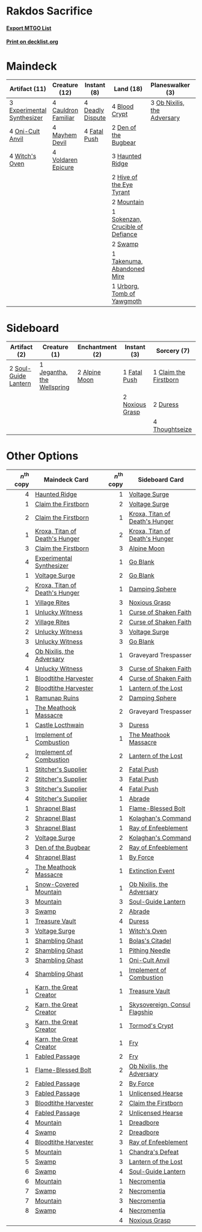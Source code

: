 # Rakdos Sacrifice

#### [Export MTGO List](../collection/Rakdos%20Sacrifice/Rakdos%20Sacrifice.txt)
#### [Print on decklist.org](http://decklist.org/?deckmain=4%09Blightstep%20Pathway%0A4%09Blood%20Crypt%0A4%09Cauldron%20Familiar%0A4%09Deadly%20Dispute%0A2%09Den%20of%20the%20Bugbear%0A3%09Experimental%20Synthesizer%0A4%09Fatal%20Push%0A3%09Haunted%20Ridge%0A2%09Hive%20of%20the%20Eye%20Tyrant%0A4%09Mayhem%20Devil%0A2%09Mountain%0A3%09Ob%20Nixilis,%20the%20Adversary%0A4%09Oni-Cult%20Anvil%0A1%09Sokenzan,%20Crucible%20of%20Defiance%0A2%09Swamp%0A1%09Takenuma,%20Abandoned%20Mire%0A4%09Thoughtseize%0A1%09Urborg,%20Tomb%20of%20Yawgmoth%0A4%09Voldaren%20Epicure%0A4%09Witch's%20Oven&deckside=2%09Alpine%20Moon%0A1%09Claim%20the%20Firstborn%0A2%09Duress%0A1%09Fatal%20Push%0A1%09Jegantha,%20the%20Wellspring%0A2%09Noxious%20Grasp%0A2%09Soul-Guide%20Lantern%0A4%09Thoughtseize)
# Maindeck

|                                            Artifact (11)                                            |                                        Creature (12)                                         |                                        Instant (8)                                        |                                                 Land (18)                                                 |                                           Planeswalker (3)                                           |                                       Sorcery (4)                                       |    Unknown (4)     |
|-----------------------------------------------------------------------------------------------------|----------------------------------------------------------------------------------------------|-------------------------------------------------------------------------------------------|-----------------------------------------------------------------------------------------------------------|------------------------------------------------------------------------------------------------------|-----------------------------------------------------------------------------------------|--------------------|
|3 [Experimental Synthesizer](http://gatherer.wizards.com/Pages/Card/Details.aspx?multiverseid=548440)|4 [Cauldron Familiar](http://gatherer.wizards.com/Pages/Card/Details.aspx?multiverseid=473043)|4 [Deadly Dispute](http://gatherer.wizards.com/Pages/Card/Details.aspx?multiverseid=527381)|4 [Blood Crypt](http://gatherer.wizards.com/Pages/Card/Details.aspx?multiverseid=97102)                    |3 [Ob Nixilis, the Adversary](http://gatherer.wizards.com/Pages/Card/Details.aspx?multiverseid=555407)|4 [Thoughtseize](http://gatherer.wizards.com/Pages/Card/Details.aspx?multiverseid=438676)|4 Blightstep Pathway|
|4 [Oni-Cult Anvil](http://gatherer.wizards.com/Pages/Card/Details.aspx?multiverseid=548543)          |4 [Mayhem Devil](http://gatherer.wizards.com/Pages/Card/Details.aspx?multiverseid=461131)     |4 [Fatal Push](http://gatherer.wizards.com/Pages/Card/Details.aspx?multiverseid=423724)    |2 [Den of the Bugbear](http://gatherer.wizards.com/Pages/Card/Details.aspx?multiverseid=527541)            |                                                                                                      |                                                                                         |                    |
|4 [Witch's Oven](http://gatherer.wizards.com/Pages/Card/Details.aspx?multiverseid=473199)            |4 [Voldaren Epicure](http://gatherer.wizards.com/Pages/Card/Details.aspx?multiverseid=541041) |                                                                                           |3 [Haunted Ridge](http://gatherer.wizards.com/Pages/Card/Details.aspx?multiverseid=535061)                 |                                                                                                      |                                                                                         |                    |
|                                                                                                     |                                                                                              |                                                                                           |2 [Hive of the Eye Tyrant](http://gatherer.wizards.com/Pages/Card/Details.aspx?multiverseid=527545)        |                                                                                                      |                                                                                         |                    |
|                                                                                                     |                                                                                              |                                                                                           |2 [Mountain](http://gatherer.wizards.com/Pages/Card/Details.aspx?multiverseid=439859)                      |                                                                                                      |                                                                                         |                    |
|                                                                                                     |                                                                                              |                                                                                           |1 [Sokenzan, Crucible of Defiance](http://gatherer.wizards.com/Pages/Card/Details.aspx?multiverseid=548589)|                                                                                                      |                                                                                         |                    |
|                                                                                                     |                                                                                              |                                                                                           |2 [Swamp](http://gatherer.wizards.com/Pages/Card/Details.aspx?multiverseid=439858)                         |                                                                                                      |                                                                                         |                    |
|                                                                                                     |                                                                                              |                                                                                           |1 [Takenuma, Abandoned Mire](http://gatherer.wizards.com/Pages/Card/Details.aspx?multiverseid=548591)      |                                                                                                      |                                                                                         |                    |
|                                                                                                     |                                                                                              |                                                                                           |1 [Urborg, Tomb of Yawgmoth](http://gatherer.wizards.com/Pages/Card/Details.aspx?multiverseid=383425)      |                                                                                                      |                                                                                         |                    |


# Sideboard

|                                         Artifact (2)                                          |                                            Creature (1)                                             |                                    Enchantment (2)                                     |                                       Instant (3)                                        |                                          Sorcery (7)                                           |
|-----------------------------------------------------------------------------------------------|-----------------------------------------------------------------------------------------------------|----------------------------------------------------------------------------------------|------------------------------------------------------------------------------------------|------------------------------------------------------------------------------------------------|
|2 [Soul-Guide Lantern](http://gatherer.wizards.com/Pages/Card/Details.aspx?multiverseid=476488)|1 [Jegantha, the Wellspring](http://gatherer.wizards.com/Pages/Card/Details.aspx?multiverseid=479742)|2 [Alpine Moon](http://gatherer.wizards.com/Pages/Card/Details.aspx?multiverseid=447264)|1 [Fatal Push](http://gatherer.wizards.com/Pages/Card/Details.aspx?multiverseid=423724)   |1 [Claim the Firstborn](http://gatherer.wizards.com/Pages/Card/Details.aspx?multiverseid=473080)|
|                                                                                               |                                                                                                     |                                                                                        |2 [Noxious Grasp](http://gatherer.wizards.com/Pages/Card/Details.aspx?multiverseid=466864)|2 [Duress](http://gatherer.wizards.com/Pages/Card/Details.aspx?multiverseid=14557)              |
|                                                                                               |                                                                                                     |                                                                                        |                                                                                          |4 [Thoughtseize](http://gatherer.wizards.com/Pages/Card/Details.aspx?multiverseid=438676)       |


# Other Options

|*n*<sup>th</sup> copy|                                              Maindeck Card                                              |*n*<sup>th</sup> copy|                                             Sideboard Card                                              |
|--------------------:|---------------------------------------------------------------------------------------------------------|--------------------:|---------------------------------------------------------------------------------------------------------|
|                    4|[Haunted Ridge](http://gatherer.wizards.com/Pages/Card/Details.aspx?multiverseid=535061)                 |                    1|[Voltage Surge](http://gatherer.wizards.com/Pages/Card/Details.aspx?multiverseid=548476)                 |
|                    1|[Claim the Firstborn](http://gatherer.wizards.com/Pages/Card/Details.aspx?multiverseid=473080)           |                    2|[Voltage Surge](http://gatherer.wizards.com/Pages/Card/Details.aspx?multiverseid=548476)                 |
|                    2|[Claim the Firstborn](http://gatherer.wizards.com/Pages/Card/Details.aspx?multiverseid=473080)           |                    1|[Kroxa, Titan of Death's Hunger](http://gatherer.wizards.com/Pages/Card/Details.aspx?multiverseid=476472)|
|                    1|[Kroxa, Titan of Death's Hunger](http://gatherer.wizards.com/Pages/Card/Details.aspx?multiverseid=476472)|                    2|[Kroxa, Titan of Death's Hunger](http://gatherer.wizards.com/Pages/Card/Details.aspx?multiverseid=476472)|
|                    3|[Claim the Firstborn](http://gatherer.wizards.com/Pages/Card/Details.aspx?multiverseid=473080)           |                    3|[Alpine Moon](http://gatherer.wizards.com/Pages/Card/Details.aspx?multiverseid=447264)                   |
|                    4|[Experimental Synthesizer](http://gatherer.wizards.com/Pages/Card/Details.aspx?multiverseid=548440)      |                    1|[Go Blank](http://gatherer.wizards.com/Pages/Card/Details.aspx?multiverseid=513549)                      |
|                    1|[Voltage Surge](http://gatherer.wizards.com/Pages/Card/Details.aspx?multiverseid=548476)                 |                    2|[Go Blank](http://gatherer.wizards.com/Pages/Card/Details.aspx?multiverseid=513549)                      |
|                    2|[Kroxa, Titan of Death's Hunger](http://gatherer.wizards.com/Pages/Card/Details.aspx?multiverseid=476472)|                    1|[Damping Sphere](http://gatherer.wizards.com/Pages/Card/Details.aspx?multiverseid=443101)                |
|                    1|[Village Rites](http://gatherer.wizards.com/Pages/Card/Details.aspx?multiverseid=485449)                 |                    3|[Noxious Grasp](http://gatherer.wizards.com/Pages/Card/Details.aspx?multiverseid=466864)                 |
|                    1|[Unlucky Witness](http://gatherer.wizards.com/Pages/Card/Details.aspx?multiverseid=555329)               |                    1|[Curse of Shaken Faith](http://gatherer.wizards.com/Pages/Card/Details.aspx?multiverseid=534910)         |
|                    2|[Village Rites](http://gatherer.wizards.com/Pages/Card/Details.aspx?multiverseid=485449)                 |                    2|[Curse of Shaken Faith](http://gatherer.wizards.com/Pages/Card/Details.aspx?multiverseid=534910)         |
|                    2|[Unlucky Witness](http://gatherer.wizards.com/Pages/Card/Details.aspx?multiverseid=555329)               |                    3|[Voltage Surge](http://gatherer.wizards.com/Pages/Card/Details.aspx?multiverseid=548476)                 |
|                    3|[Unlucky Witness](http://gatherer.wizards.com/Pages/Card/Details.aspx?multiverseid=555329)               |                    3|[Go Blank](http://gatherer.wizards.com/Pages/Card/Details.aspx?multiverseid=513549)                      |
|                    4|[Ob Nixilis, the Adversary](http://gatherer.wizards.com/Pages/Card/Details.aspx?multiverseid=555407)     |                    1|Graveyard Trespasser                                                                                     |
|                    4|[Unlucky Witness](http://gatherer.wizards.com/Pages/Card/Details.aspx?multiverseid=555329)               |                    3|[Curse of Shaken Faith](http://gatherer.wizards.com/Pages/Card/Details.aspx?multiverseid=534910)         |
|                    1|[Bloodtithe Harvester](http://gatherer.wizards.com/Pages/Card/Details.aspx?multiverseid=541102)          |                    4|[Curse of Shaken Faith](http://gatherer.wizards.com/Pages/Card/Details.aspx?multiverseid=534910)         |
|                    2|[Bloodtithe Harvester](http://gatherer.wizards.com/Pages/Card/Details.aspx?multiverseid=541102)          |                    1|[Lantern of the Lost](http://gatherer.wizards.com/Pages/Card/Details.aspx?multiverseid=541135)           |
|                    1|[Ramunap Ruins](http://gatherer.wizards.com/Pages/Card/Details.aspx?multiverseid=430870)                 |                    2|[Damping Sphere](http://gatherer.wizards.com/Pages/Card/Details.aspx?multiverseid=443101)                |
|                    1|[The Meathook Massacre](http://gatherer.wizards.com/Pages/Card/Details.aspx?multiverseid=534886)         |                    2|Graveyard Trespasser                                                                                     |
|                    1|[Castle Locthwain](http://gatherer.wizards.com/Pages/Card/Details.aspx?multiverseid=473203)              |                    3|[Duress](http://gatherer.wizards.com/Pages/Card/Details.aspx?multiverseid=14557)                         |
|                    1|[Implement of Combustion](http://gatherer.wizards.com/Pages/Card/Details.aspx?multiverseid=423822)       |                    1|[The Meathook Massacre](http://gatherer.wizards.com/Pages/Card/Details.aspx?multiverseid=534886)         |
|                    2|[Implement of Combustion](http://gatherer.wizards.com/Pages/Card/Details.aspx?multiverseid=423822)       |                    2|[Lantern of the Lost](http://gatherer.wizards.com/Pages/Card/Details.aspx?multiverseid=541135)           |
|                    1|[Stitcher's Supplier](http://gatherer.wizards.com/Pages/Card/Details.aspx?multiverseid=447257)           |                    2|[Fatal Push](http://gatherer.wizards.com/Pages/Card/Details.aspx?multiverseid=423724)                    |
|                    2|[Stitcher's Supplier](http://gatherer.wizards.com/Pages/Card/Details.aspx?multiverseid=447257)           |                    3|[Fatal Push](http://gatherer.wizards.com/Pages/Card/Details.aspx?multiverseid=423724)                    |
|                    3|[Stitcher's Supplier](http://gatherer.wizards.com/Pages/Card/Details.aspx?multiverseid=447257)           |                    4|[Fatal Push](http://gatherer.wizards.com/Pages/Card/Details.aspx?multiverseid=423724)                    |
|                    4|[Stitcher's Supplier](http://gatherer.wizards.com/Pages/Card/Details.aspx?multiverseid=447257)           |                    1|[Abrade](http://gatherer.wizards.com/Pages/Card/Details.aspx?multiverseid=430772)                        |
|                    1|[Shrapnel Blast](http://gatherer.wizards.com/Pages/Card/Details.aspx?multiverseid=442784)                |                    1|[Flame-Blessed Bolt](http://gatherer.wizards.com/Pages/Card/Details.aspx?multiverseid=541014)            |
|                    2|[Shrapnel Blast](http://gatherer.wizards.com/Pages/Card/Details.aspx?multiverseid=442784)                |                    1|[Kolaghan's Command](http://gatherer.wizards.com/Pages/Card/Details.aspx?multiverseid=394613)            |
|                    3|[Shrapnel Blast](http://gatherer.wizards.com/Pages/Card/Details.aspx?multiverseid=442784)                |                    1|[Ray of Enfeeblement](http://gatherer.wizards.com/Pages/Card/Details.aspx?multiverseid=527403)           |
|                    2|[Voltage Surge](http://gatherer.wizards.com/Pages/Card/Details.aspx?multiverseid=548476)                 |                    2|[Kolaghan's Command](http://gatherer.wizards.com/Pages/Card/Details.aspx?multiverseid=394613)            |
|                    3|[Den of the Bugbear](http://gatherer.wizards.com/Pages/Card/Details.aspx?multiverseid=527541)            |                    2|[Ray of Enfeeblement](http://gatherer.wizards.com/Pages/Card/Details.aspx?multiverseid=527403)           |
|                    4|[Shrapnel Blast](http://gatherer.wizards.com/Pages/Card/Details.aspx?multiverseid=442784)                |                    1|[By Force](http://gatherer.wizards.com/Pages/Card/Details.aspx?multiverseid=426825)                      |
|                    2|[The Meathook Massacre](http://gatherer.wizards.com/Pages/Card/Details.aspx?multiverseid=534886)         |                    1|[Extinction Event](http://gatherer.wizards.com/Pages/Card/Details.aspx?multiverseid=479608)              |
|                    1|[Snow-Covered Mountain](http://gatherer.wizards.com/Pages/Card/Details.aspx?multiverseid=121233)         |                    1|[Ob Nixilis, the Adversary](http://gatherer.wizards.com/Pages/Card/Details.aspx?multiverseid=555407)     |
|                    3|[Mountain](http://gatherer.wizards.com/Pages/Card/Details.aspx?multiverseid=439859)                      |                    3|[Soul-Guide Lantern](http://gatherer.wizards.com/Pages/Card/Details.aspx?multiverseid=476488)            |
|                    3|[Swamp](http://gatherer.wizards.com/Pages/Card/Details.aspx?multiverseid=439858)                         |                    2|[Abrade](http://gatherer.wizards.com/Pages/Card/Details.aspx?multiverseid=430772)                        |
|                    1|[Treasure Vault](http://gatherer.wizards.com/Pages/Card/Details.aspx?multiverseid=527548)                |                    4|[Duress](http://gatherer.wizards.com/Pages/Card/Details.aspx?multiverseid=14557)                         |
|                    3|[Voltage Surge](http://gatherer.wizards.com/Pages/Card/Details.aspx?multiverseid=548476)                 |                    1|[Witch's Oven](http://gatherer.wizards.com/Pages/Card/Details.aspx?multiverseid=473199)                  |
|                    1|[Shambling Ghast](http://gatherer.wizards.com/Pages/Card/Details.aspx?multiverseid=527406)               |                    1|[Bolas's Citadel](http://gatherer.wizards.com/Pages/Card/Details.aspx?multiverseid=461006)               |
|                    2|[Shambling Ghast](http://gatherer.wizards.com/Pages/Card/Details.aspx?multiverseid=527406)               |                    1|[Pithing Needle](http://gatherer.wizards.com/Pages/Card/Details.aspx?multiverseid=129526)                |
|                    3|[Shambling Ghast](http://gatherer.wizards.com/Pages/Card/Details.aspx?multiverseid=527406)               |                    1|[Oni-Cult Anvil](http://gatherer.wizards.com/Pages/Card/Details.aspx?multiverseid=548543)                |
|                    4|[Shambling Ghast](http://gatherer.wizards.com/Pages/Card/Details.aspx?multiverseid=527406)               |                    1|[Implement of Combustion](http://gatherer.wizards.com/Pages/Card/Details.aspx?multiverseid=423822)       |
|                    1|[Karn, the Great Creator](http://gatherer.wizards.com/Pages/Card/Details.aspx?multiverseid=460928)       |                    1|[Treasure Vault](http://gatherer.wizards.com/Pages/Card/Details.aspx?multiverseid=527548)                |
|                    2|[Karn, the Great Creator](http://gatherer.wizards.com/Pages/Card/Details.aspx?multiverseid=460928)       |                    1|[Skysovereign, Consul Flagship](http://gatherer.wizards.com/Pages/Card/Details.aspx?multiverseid=417807) |
|                    3|[Karn, the Great Creator](http://gatherer.wizards.com/Pages/Card/Details.aspx?multiverseid=460928)       |                    1|[Tormod's Crypt](http://gatherer.wizards.com/Pages/Card/Details.aspx?multiverseid=389723)                |
|                    4|[Karn, the Great Creator](http://gatherer.wizards.com/Pages/Card/Details.aspx?multiverseid=460928)       |                    1|[Fry](http://gatherer.wizards.com/Pages/Card/Details.aspx?multiverseid=466894)                           |
|                    1|[Fabled Passage](http://gatherer.wizards.com/Pages/Card/Details.aspx?multiverseid=473206)                |                    2|[Fry](http://gatherer.wizards.com/Pages/Card/Details.aspx?multiverseid=466894)                           |
|                    1|[Flame-Blessed Bolt](http://gatherer.wizards.com/Pages/Card/Details.aspx?multiverseid=541014)            |                    2|[Ob Nixilis, the Adversary](http://gatherer.wizards.com/Pages/Card/Details.aspx?multiverseid=555407)     |
|                    2|[Fabled Passage](http://gatherer.wizards.com/Pages/Card/Details.aspx?multiverseid=473206)                |                    2|[By Force](http://gatherer.wizards.com/Pages/Card/Details.aspx?multiverseid=426825)                      |
|                    3|[Fabled Passage](http://gatherer.wizards.com/Pages/Card/Details.aspx?multiverseid=473206)                |                    1|[Unlicensed Hearse](http://gatherer.wizards.com/Pages/Card/Details.aspx?multiverseid=555447)             |
|                    3|[Bloodtithe Harvester](http://gatherer.wizards.com/Pages/Card/Details.aspx?multiverseid=541102)          |                    2|[Claim the Firstborn](http://gatherer.wizards.com/Pages/Card/Details.aspx?multiverseid=473080)           |
|                    4|[Fabled Passage](http://gatherer.wizards.com/Pages/Card/Details.aspx?multiverseid=473206)                |                    2|[Unlicensed Hearse](http://gatherer.wizards.com/Pages/Card/Details.aspx?multiverseid=555447)             |
|                    4|[Mountain](http://gatherer.wizards.com/Pages/Card/Details.aspx?multiverseid=439859)                      |                    1|[Dreadbore](http://gatherer.wizards.com/Pages/Card/Details.aspx?multiverseid=430622)                     |
|                    4|[Swamp](http://gatherer.wizards.com/Pages/Card/Details.aspx?multiverseid=439858)                         |                    2|[Dreadbore](http://gatherer.wizards.com/Pages/Card/Details.aspx?multiverseid=430622)                     |
|                    4|[Bloodtithe Harvester](http://gatherer.wizards.com/Pages/Card/Details.aspx?multiverseid=541102)          |                    3|[Ray of Enfeeblement](http://gatherer.wizards.com/Pages/Card/Details.aspx?multiverseid=527403)           |
|                    5|[Mountain](http://gatherer.wizards.com/Pages/Card/Details.aspx?multiverseid=439859)                      |                    1|[Chandra's Defeat](http://gatherer.wizards.com/Pages/Card/Details.aspx?multiverseid=430775)              |
|                    5|[Swamp](http://gatherer.wizards.com/Pages/Card/Details.aspx?multiverseid=439858)                         |                    3|[Lantern of the Lost](http://gatherer.wizards.com/Pages/Card/Details.aspx?multiverseid=541135)           |
|                    6|[Swamp](http://gatherer.wizards.com/Pages/Card/Details.aspx?multiverseid=439858)                         |                    4|[Soul-Guide Lantern](http://gatherer.wizards.com/Pages/Card/Details.aspx?multiverseid=476488)            |
|                    6|[Mountain](http://gatherer.wizards.com/Pages/Card/Details.aspx?multiverseid=439859)                      |                    1|[Necromentia](http://gatherer.wizards.com/Pages/Card/Details.aspx?multiverseid=485439)                   |
|                    7|[Swamp](http://gatherer.wizards.com/Pages/Card/Details.aspx?multiverseid=439858)                         |                    2|[Necromentia](http://gatherer.wizards.com/Pages/Card/Details.aspx?multiverseid=485439)                   |
|                    7|[Mountain](http://gatherer.wizards.com/Pages/Card/Details.aspx?multiverseid=439859)                      |                    3|[Necromentia](http://gatherer.wizards.com/Pages/Card/Details.aspx?multiverseid=485439)                   |
|                    8|[Swamp](http://gatherer.wizards.com/Pages/Card/Details.aspx?multiverseid=439858)                         |                    4|[Necromentia](http://gatherer.wizards.com/Pages/Card/Details.aspx?multiverseid=485439)                   |
|                     |                                                                                                         |                    4|[Noxious Grasp](http://gatherer.wizards.com/Pages/Card/Details.aspx?multiverseid=466864)                 |

